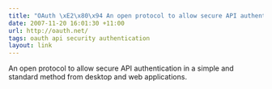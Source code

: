 ```yaml
---
title: "OAuth \xE2\x80\x94 An open protocol to allow secure API authentication in a simple and standard method from desktop and web applications."
date: 2007-11-20 16:01:30 +11:00
url: http://oauth.net/
tags: oauth api security authentication
layout: link
---
```

An open protocol to allow secure API authentication in a simple and standard method from desktop and web applications.
